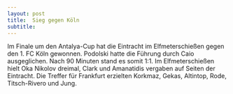 ```yaml
---
layout: post
title:  Sieg gegen Köln
subtitle:  
---
```


Im Finale um den Antalya-Cup hat die Eintracht im Elfmeterschießen gegen den 1. FC Köln gewonnen. Podolski hatte die Führung durch Caio ausgeglichen. Nach 90 Minuten stand es somit 1:1. Im Elfmeterschießen hielt Oka Nikolov dreimal, Clark und Amanatidis vergaben auf Seiten der Eintracht. Die Treffer für Frankfurt erzielten Korkmaz, Gekas, Altintop, Rode, Titsch-Rivero und Jung.


